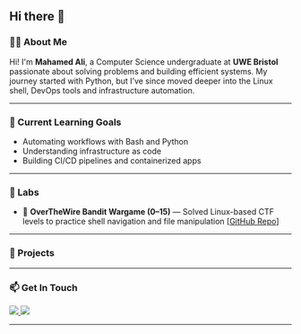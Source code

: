 ## Hi there 👋

### 👨‍💻 About Me
Hi! I'm **Mahamed Ali**, a Computer Science undergraduate at **UWE Bristol** passionate about solving problems and building efficient systems.
My journey started with Python, but I’ve since moved deeper into the Linux shell, DevOps tools and infrastructure automation.

---

### 🧠 Current Learning Goals
- Automating workflows with Bash and Python
- Understanding infrastructure as code
- Building CI/CD pipelines and containerized apps

---

### 🧪 Labs
- 🔐 **OverTheWire Bandit Wargame (0–15)** — Solved Linux-based CTF levels to practice shell navigation and file manipulation [[GitHub Repo](https://github.com/mohameda-li/overthewire)]


---

### 💼 Projects


---

### 📫 Get In Touch
<p>
  <a href="mailto:ali.mohamed7821@gmail.com">
    <img src="https://img.shields.io/badge/Email-ali.mohamed7821%40gmail.com-blue?style=flat&logo=gmail&logoColor=white" />
  </a>
  <a href="www.linkedin.com/in/mahamed-ali-07284a30a">
    <img src="https://img.shields.io/badge/LinkedIn-Connect-blue?style=flat&logo=linkedin&logoColor=white" />
  </a>
</p>


---

